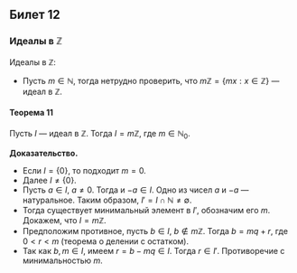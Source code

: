 ## Билет 12

### Идеалы в $\mathbb{Z}$

Идеалы в $\mathbb{Z}$:
- Пусть $m \in \mathbb{N}$, тогда нетрудно проверить, что $m\mathbb{Z} = \{mx : x \in \mathbb{Z}\}$ — идеал в $\mathbb{Z}$.

#### Теорема 11

Пусть $I$ — идеал в $\mathbb{Z}$. Тогда $I = m\mathbb{Z}$, где $m \in \mathbb{N}_0$.

**Доказательство.**

- Если $I = \{0\}$, то подходит $m = 0$.
- Далее $I \neq \{0\}$.
- Пусть $a \in I$, $a \neq 0$. Тогда и $-a \in I$. Одно из чисел $a$ и $-a$ — натуральное. Таким образом, $I' = I \cap \mathbb{N} \neq \emptyset$.
- Тогда существует минимальный элемент в $I'$, обозначим его $m$. Докажем, что $I = m\mathbb{Z}$.
- Предположим противное, пусть $b \in I$, $b \not\in m\mathbb{Z}$. Тогда $b = mq + r$, где $0 < r < m$ (теорема о делении с остатком).
- Так как $b, m \in I$, имеем $r = b - mq \in I$. Тогда $r \in I'$. Противоречие с минимальностью $m$.